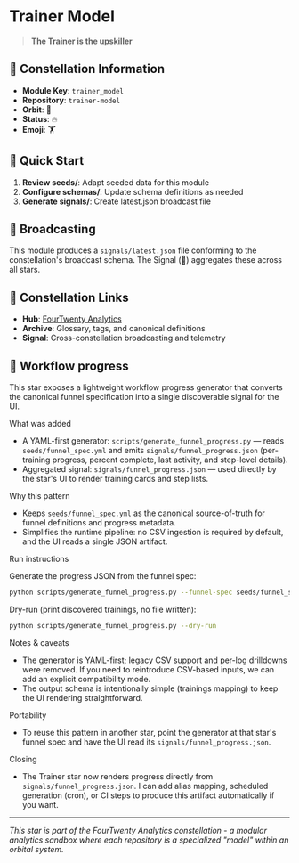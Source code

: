 # Trainer Model

> **The Trainer is the upskiller**

## 🌌 Constellation Information

- **Module Key**: `trainer_model`  
- **Repository**: `trainer-model`
- **Orbit**: 🧪
- **Status**: 🔥
- **Emoji**: 🏋️

## 🚀 Quick Start

1. **Review seeds/**: Adapt seeded data for this module
2. **Configure schemas/**: Update schema definitions as needed  
3. **Generate signals/**: Create latest.json broadcast file

## 📡 Broadcasting

This module produces a `signals/latest.json` file conforming to the constellation's broadcast schema. The Signal (📡) aggregates these across all stars.

## 🔗 Constellation Links

- **Hub**: [FourTwenty Analytics](https://github.com/zbreeden/FourTwentyAnalytics)
- **Archive**: Glossary, tags, and canonical definitions
- **Signal**: Cross-constellation broadcasting and telemetry

## 🧾 Workflow progress

This star exposes a lightweight workflow progress generator that converts the canonical funnel specification into a single discoverable signal for the UI.

What was added

- A YAML-first generator: `scripts/generate_funnel_progress.py` — reads `seeds/funnel_spec.yml` and emits `signals/funnel_progress.json` (per-training progress, percent complete, last activity, and step-level details).
- Aggregated signal: `signals/funnel_progress.json` — used directly by the star's UI to render training cards and step lists.

Why this pattern

- Keeps `seeds/funnel_spec.yml` as the canonical source-of-truth for funnel definitions and progress metadata.
- Simplifies the runtime pipeline: no CSV ingestion is required by default, and the UI reads a single JSON artifact.

Run instructions

Generate the progress JSON from the funnel spec:

```bash
python scripts/generate_funnel_progress.py --funnel-spec seeds/funnel_spec.yml --out signals/funnel_progress.json
```

Dry-run (print discovered trainings, no file written):

```bash
python scripts/generate_funnel_progress.py --dry-run
```

Notes & caveats

- The generator is YAML-first; legacy CSV support and per-log drilldowns were removed. If you need to reintroduce CSV-based inputs, we can add an explicit compatibility mode.
- The output schema is intentionally simple (trainings mapping) to keep the UI rendering straightforward.

Portability

- To reuse this pattern in another star, point the generator at that star's funnel spec and have the UI read its `signals/funnel_progress.json`.

Closing

- The Trainer star now renders progress directly from `signals/funnel_progress.json`. I can add alias mapping, scheduled generation (cron), or CI steps to produce this artifact automatically if you want.

---

*This star is part of the FourTwenty Analytics constellation - a modular analytics sandbox where each repository is a specialized "model" within an orbital system.*
